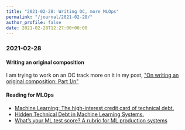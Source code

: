 ```yaml
---
title: "2021-02-28: Writing OC, more MLOps"
permalink: "/journal/2021-02-28/"
author_profile: false
date: 2021-02-28T12:27:00+00:00
---
```


### 2021-02-28

#### Writing an original composition

I am trying to work on an OC track more on it in my post, ["On writing an
original composition: Part 1/n"][oc-post]

#### Reading for MLOps

- [Machine Learning: The high-interest credit card of technical debt.][ml-ops1]
- [Hidden Technical Debt in Machine Learning Systems.][ml-ops2]
- [What’s your ML test score? A rubric for ML production systems][ml-ops3]


[oc-post]: https://vipul.xyz/random/on-writing-an-oc/
[ml-ops1]: https://ai.google/research/pubs/pub43146
[ml-ops2]: https://papers.nips.cc/paper/5656-hidden-technical-debt-in-machine-learning-systems.pdf
[ml-ops3]: https://research.google/pubs/pub45742/
